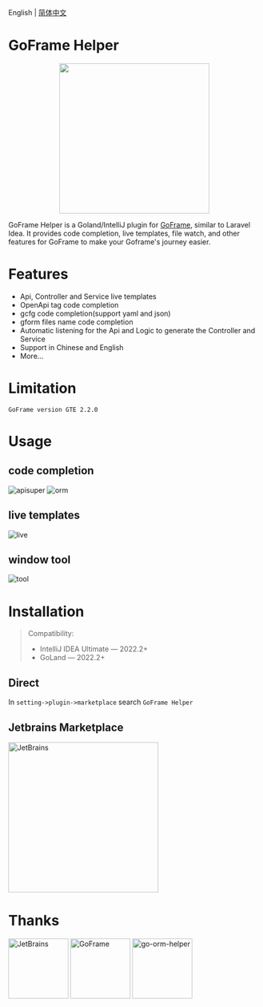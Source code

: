 English | [简体中文](./README-zh_CN.md)

# GoFrame Helper

<div align=center>
<img src="https://github.com/oldme-git/GoFrame-Helper/assets/45782393/557a15f9-0f89-4cfe-8b77-d01fd486cc4c" width="300"/>
</div>

<!-- Plugin description -->

GoFrame Helper is a Goland/IntelliJ plugin for [GoFrame](https://github.com/gogf/gf), similar to Laravel Idea. It provides code completion, live templates, file watch, and other features for GoFrame to make your Goframe's journey easier.

# Features
- Api, Controller and Service live templates
- OpenApi tag code completion
- gcfg code completion(support yaml and json)
- gform files name code completion
- Automatic listening for the Api and Logic to generate the Controller and Service
- Support in Chinese and English
- More...

# Limitation
`
GoFrame version GTE 2.2.0
`
<!-- Plugin description end -->


# Usage
## code completion
![apisuper](https://github.com/oldme-git/GoFrame-Helper/assets/45782393/7fd92ab1-036c-457f-b302-1ff489f3f6d3)
![orm](https://github.com/oldme-git/GoFrame-Helper/assets/45782393/f27e5c1d-84dd-4ac0-a82e-0a34bc3f3f6d)

## live templates
![live](https://github.com/oldme-git/GoFrame-Helper/assets/45782393/32c1f373-849e-4fc4-9cd9-ed7acf7c22a6)

## window tool
![tool](https://github.com/oldme-git/GoFrame-Helper/assets/45782393/7cfe6dbf-6a04-4810-a64a-c87fed841000)

# Installation
> Compatibility:
> - IntelliJ IDEA Ultimate — 2022.2+
> - GoLand — 2022.2+

## Direct
In `setting->plugin->marketplace` search `GoFrame Helper`

## Jetbrains Marketplace
<a href="https://plugins.jetbrains.com/plugin/23324-goframe-helper"><img src="https://github.com/oldme-git/GoFrame-Helper/assets/45782393/7523fe23-e482-4e7c-be11-c2020da8cee6" alt="JetBrains" width="300"/></a>

# Thanks
<a href="https://www.jetbrains.com/?from=GoFrame-Helper"><img src="https://github.com/oldme-git/GoFrame-Helper/assets/45782393/d4ffc9ea-7179-4e9e-af76-d8de04a5449f" height="120" alt="JetBrains"/></a>
<a href="https://goframe.org/?from=GoFrame-Helper"><img src="https://github.com/oldme-git/GoFrame-Helper/assets/45782393/d02011ec-18f9-4f8a-9e85-57be3b72339b" height="120" alt="GoFrame"/></a>
<a href="https://github.com/maiqingqiang/go-orm-helper/?from=GoFrame-Helper"><img src="https://github.com/oldme-git/GoFrame-Helper/assets/45782393/4d74e6af-9fb2-4c4d-aa8b-75a102a0aa1b" height="120" alt="go-orm-helper"/></a>